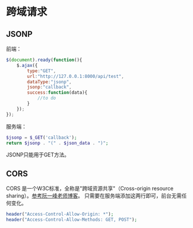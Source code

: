 # 跨域请求

## JSONP

前端：
```javascript
$(document).ready(function(){
    $.ajax({
        type:"GET",
        url:"http://127.0.0.1:8000/api/test",
        dataType:"jsonp",
        jsonp:"callback",
        success:function(data){
            //to do
        }
    });
});
```

服务端：
```php
$jsonp = $_GET('callback');    
return $jsonp . "(" . $json_data . ")";
```
JSONP只能用于GET方法。

## CORS

CORS 是一个W3C标准，全称是"跨域资源共享"（Cross-origin resource sharing）。[参考阮一峰老师博客](http://www.ruanyifeng.com/blog/2016/04/cors.html)。
只需要在服务端添加这两行即可，前台无需任何变化。
```php
header("Access-Control-Allow-Origin: *");
header("Access-Control-Allow-Methods: GET, POST");
```
